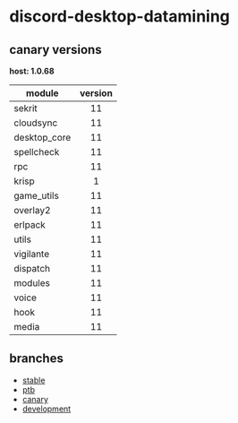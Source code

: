 # discord-desktop-datamining

## canary versions

**host: 1.0.68**

| module | version |
| ------ | :-----: |
| sekrit | 11 |
| cloudsync | 11 |
| desktop_core | 11 |
| spellcheck | 11 |
| rpc | 11 |
| krisp | 1 |
| game_utils | 11 |
| overlay2 | 11 |
| erlpack | 11 |
| utils | 11 |
| vigilante | 11 |
| dispatch | 11 |
| modules | 11 |
| voice | 11 |
| hook | 11 |
| media | 11 |

## branches

- [stable](https://github.com/OpenAsar/discord-desktop-datamining/tree/stable)
- [ptb](https://github.com/OpenAsar/discord-desktop-datamining/tree/ptb)
- [canary](https://github.com/OpenAsar/discord-desktop-datamining/tree/canary)
- [development](https://github.com/OpenAsar/discord-desktop-datamining/tree/development)